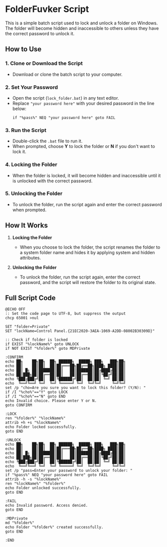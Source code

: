 # FolderFuvker Script

This is a simple batch script used to lock and unlock a folder on Windows. The folder will become hidden and inaccessible to others unless they have the correct password to unlock it.

## How to Use

### 1. Clone or Download the Script
   - Download or clone the batch script to your computer.

### 2. Set Your Password
   - Open the script (`lock_folder.bat`) in any text editor.
   - Replace `"your password here"` with your desired password in the line below:
     ```batch
     if "%pass%" NEQ "your password here" goto FAIL
     ```

### 3. Run the Script
   - Double-click the `.bat` file to run it. 
   - When prompted, choose **Y** to lock the folder or **N** if you don't want to lock it.

### 4. Locking the Folder
   - When the folder is locked, it will become hidden and inaccessible until it is unlocked with the correct password.

### 5. Unlocking the Folder
   - To unlock the folder, run the script again and enter the correct password when prompted.

## How It Works

1. **Locking the Folder**  
   - When you choose to lock the folder, the script renames the folder to a system folder name and hides it by applying system and hidden attributes.

2. **Unlocking the Folder**  
   - To unlock the folder, run the script again, enter the correct password, and the script will restore the folder to its original state.

## Full Script Code

```batch
@ECHO OFF
:: Set the code page to UTF-8, but suppress the output
chcp 65001 >nul

SET "folder=Private"
SET "lockName=Control Panel.{21EC2020-3AEA-1069-A2DD-08002B30309D}"

:: Check if folder is locked
if EXIST "%lockName%" goto UNLOCK
if NOT EXIST "%folder%" goto MDPrivate

:CONFIRM
echo ██╗    ██╗██╗  ██╗ ██████╗  █████╗ ███╗   ███╗██╗
echo ██║    ██║██║  ██║██╔═══██╗██╔══██╗████╗ ████║██║
echo ██║ █╗ ██║███████║██║   ██║███████║██╔████╔██║██║
echo ██║███╗██║██╔══██║██║   ██║██╔══██║██║╚██╔╝██║██║
echo ╚███╔███╔╝██║  ██║╚██████╔╝██║  ██║██║ ╚═╝ ██║██║
echo  ╚══╝╚══╝ ╚═╝  ╚═╝ ╚═════╝ ╚═╝  ╚═╝╚═╝     ╚═╝╚═╝
set /p "cho=Are you sure you want to lock this folder? (Y/N): "
if /I "%cho%"=="Y" goto LOCK
if /I "%cho%"=="N" goto END
echo Invalid choice. Please enter Y or N.
goto CONFIRM

:LOCK
ren "%folder%" "%lockName%"
attrib +h +s "%lockName%"
echo Folder locked successfully.
goto END

:UNLOCK
echo ██╗    ██╗██╗  ██╗ ██████╗  █████╗ ███╗   ███╗██╗
echo ██║    ██║██║  ██║██╔═══██╗██╔══██╗████╗ ████║██║
echo ██║ █╗ ██║███████║██║   ██║███████║██╔████╔██║██║
echo ██║███╗██║██╔══██║██║   ██║██╔══██║██║╚██╔╝██║██║
echo ╚███╔███╔╝██║  ██║╚██████╔╝██║  ██║██║ ╚═╝ ██║██║
echo  ╚══╝╚══╝ ╚═╝  ╚═╝ ╚═════╝ ╚═╝  ╚═╝╚═╝     ╚═╝╚═╝
set /p "pass=Enter your password to unlock your folder: "
if "%pass%" NEQ "your password here" goto FAIL
attrib -h -s "%lockName%"
ren "%lockName%" "%folder%"
echo Folder unlocked successfully.
goto END

:FAIL
echo Invalid password. Access denied.
goto END

:MDPrivate
md "%folder%"
echo Folder "%folder%" created successfully.
goto END

:END
